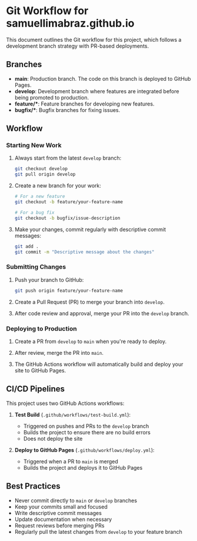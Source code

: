 # Git Workflow for samuellimabraz.github.io

This document outlines the Git workflow for this project, which follows a development branch strategy with PR-based deployments.

## Branches

- **main**: Production branch. The code on this branch is deployed to GitHub Pages.
- **develop**: Development branch where features are integrated before being promoted to production.
- **feature/\***: Feature branches for developing new features.
- **bugfix/\***: Bugfix branches for fixing issues.

## Workflow

### Starting New Work

1. Always start from the latest `develop` branch:
   ```bash
   git checkout develop
   git pull origin develop
   ```

2. Create a new branch for your work:
   ```bash
   # For a new feature
   git checkout -b feature/your-feature-name
   
   # For a bug fix
   git checkout -b bugfix/issue-description
   ```

3. Make your changes, commit regularly with descriptive commit messages:
   ```bash
   git add .
   git commit -m "Descriptive message about the changes"
   ```

### Submitting Changes

1. Push your branch to GitHub:
   ```bash
   git push origin feature/your-feature-name
   ```

2. Create a Pull Request (PR) to merge your branch into `develop`.

3. After code review and approval, merge your PR into the `develop` branch.

### Deploying to Production

1. Create a PR from `develop` to `main` when you're ready to deploy.

2. After review, merge the PR into `main`.

3. The GitHub Actions workflow will automatically build and deploy your site to GitHub Pages.

## CI/CD Pipelines

This project uses two GitHub Actions workflows:

1. **Test Build** (`.github/workflows/test-build.yml`):
   - Triggered on pushes and PRs to the `develop` branch
   - Builds the project to ensure there are no build errors
   - Does not deploy the site

2. **Deploy to GitHub Pages** (`.github/workflows/deploy.yml`):
   - Triggered when a PR to `main` is merged
   - Builds the project and deploys it to GitHub Pages

## Best Practices

- Never commit directly to `main` or `develop` branches
- Keep your commits small and focused
- Write descriptive commit messages
- Update documentation when necessary
- Request reviews before merging PRs
- Regularly pull the latest changes from `develop` to your feature branch 